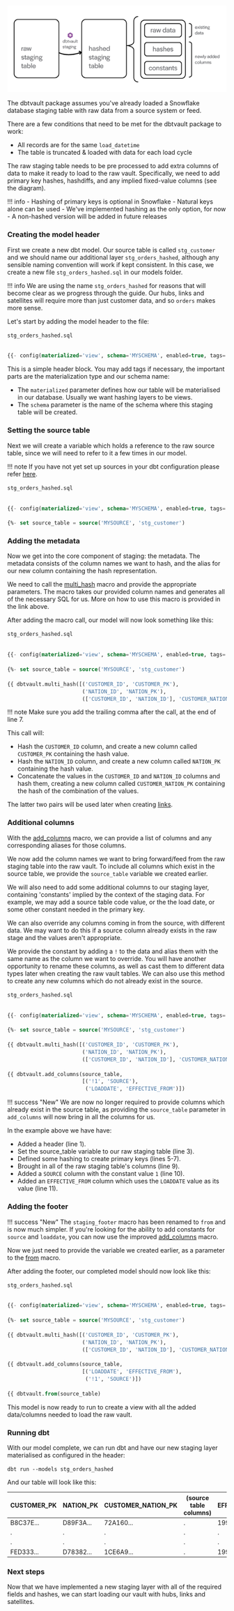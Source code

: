 ![alt text](./assets/images/staging.png "Staging from a raw table to the raw vault")

The dbtvault package assumes you've already loaded a Snowflake database staging table with raw data 
from a source system or feed.

There are a few conditions that need to be met for the dbtvault package to work:

- All records are for the same ```load_datetime```
- The table is truncated & loaded with data for each load cycle

The raw staging table needs to be pre processed to add extra columns of data to make it ready to load to the raw vault.
Specifically, we need to add primary key hashes, hashdiffs, and any implied fixed-value columns (see the diagram).

!!! info
    - Hashing of primary keys is optional in Snowflake
    - Natural keys alone can be used
    - We've implemented hashing as the only option, for now
    - A non-hashed version will be added in future releases

### Creating the model header

First we create a new dbt model. Our source table is called ```stg_customer``` 
and we should name our additional layer ```stg_orders_hashed```, although any sensible naming convention will work if 
kept consistent. In this case, we create a new file ```stg_orders_hashed.sql``` in our models folder.

!!! info
    We are using the name ```stg_orders_hashed``` for reasons that will become clear as we progress through the guide.
    Our hubs, links and satellites will require more than just customer data, and so ```orders``` makes more sense.

Let's start by adding the model header to the file:

```stg_orders_hashed.sql```
```sql

{{- config(materialized='view', schema='MYSCHEMA', enabled=true, tags='staging') -}}

```

This is a simple header block. You may add tags if necessary, the important parts are the materialization type and 
our schema name:

- The ```materialized``` parameter defines how our table will be materialised in our database. 
Usually we want hashing layers to be views.
- The ```schema``` parameter is the name of the schema where this staging table will be created.

### Setting the source table

Next we will create a variable which holds a reference to the raw source table, since we will need to refer to it a few times
in our model.

!!! note
    If you have not yet set up sources in your dbt configuration please refer [here](gettingstarted.md#setting-up-sources).


```stg_orders_hashed.sql```
```sql hl_lines="3"

{{- config(materialized='view', schema='MYSCHEMA', enabled=true, tags='staging') -}}

{%- set source_table = source('MYSOURCE', 'stg_customer')                        -%}
```



### Adding the metadata

Now we get into the core component of staging: the metadata. 
The metadata consists of the column names we want to hash, and the alias for our new 
column containing the hash representation.

We need to call the [multi_hash](macros.md#multi_hash) macro and provide the appropriate parameters. The macro takes
our provided column names and generates all of the necessary SQL for us. More on how to use this macro is 
provided in the link above.

After adding the macro call, our model will now look something like this:

```stg_orders_hashed.sql```
```sql hl_lines="5 6 7"

{{- config(materialized='view', schema='MYSCHEMA', enabled=true, tags='staging') -}} 

{%- set source_table = source('MYSOURCE', 'stg_customer')                        -%}
                                                                                     
{{ dbtvault.multi_hash([('CUSTOMER_ID', 'CUSTOMER_PK'),
                        ('NATION_ID', 'NATION_PK'),
                        (['CUSTOMER_ID', 'NATION_ID'], 'CUSTOMER_NATION_PK')])   -}},
```

!!! note
    Make sure you add the trailing comma after the call, at the end of line 7.
    
This call will:

- Hash the ```CUSTOMER_ID``` column, and create a new column called ```CUSTOMER_PK``` containing the hash 
value.
- Hash the ```NATION_ID``` column, and create a new column called ```NATION_PK``` containing the hash 
value.
- Concatenate the values in the ```CUSTOMER_ID``` and ```NATION_ID``` columns and hash them, creating a new
column called ```CUSTOMER_NATION_PK``` containing the hash of the combination of the values.

The latter two pairs will be used later when creating [links](links.md).
    
### Additional columns

With the [add_columns](macros.md#add_columns) macro, we can provide a list of columns and any corresponding aliases for 
those columns.

We now add the column names we want to bring forward/feed from the raw staging table into the raw vault.
To include all columns which exist in the source table, we provide the ```source_table``` variable we created earlier.

We will also need to add some additional columns to our staging layer, containing 'constants' implied by the context of the 
staging data. For example, we may add a source table code value, or the the load date, or some other constant needed in
the primary key.

We can also override any columns coming in from the source, with different data. We may want to do this if a source 
column already exists in the raw stage and the values aren't appropriate.
 
We provide the constant by adding a ```!``` to the data and alias them with the same name as the column we want to 
override. You will have another opportunity to rename these columns, as well as cast them to different data types
later when creating the raw vault tables. We can also use this method to create any new columns which do not already 
exist in the source.


```stg_orders_hashed.sql```
```sql hl_lines="9 10 11"

{{- config(materialized='view', schema='MYSCHEMA', enabled=true, tags='staging') -}} 

{%- set source_table = source('MYSOURCE', 'stg_customer')                        -%}
                                                                                     
{{ dbtvault.multi_hash([('CUSTOMER_ID', 'CUSTOMER_PK'),
                        ('NATION_ID', 'NATION_PK'),
                        (['CUSTOMER_ID', 'NATION_ID'], 'CUSTOMER_NATION_PK')])   -}},

{{ dbtvault.add_columns(source_table,
                        [('!1', 'SOURCE'),
                         ('LOADDATE', 'EFFECTIVE_FROM')])                         }}

```

!!! success "New"
    We are now no longer required to provide columns which already exist in the source table,
    as providing the ```source_table``` parameter in ```add_columns``` will now bring in all the columns
    for us. 
    
    
In the example above we have have:

- Added a header (line 1).
- Set the source_table variable to our raw staging table (line 3).
- Defined some hashing to create primary keys (lines 5-7).
- Brought in all of the raw staging table's columns (line 9).
- Added a ```SOURCE``` column with the constant value ```1``` (line 10).
- Added an ```EFFECTIVE_FROM``` column which uses the ```LOADDATE``` value as its value (line 11).
    
### Adding the footer

!!! success "New"
    The ```staging_footer``` macro has been renamed to ```from``` and is now much simpler.
    If you're looking for the ability to add constants for ```source``` and ```loaddate```, 
    you can now use the improved [add_columns](macros.md#add_columns) macro.
    

Now we just need to provide the variable we created earlier, as a parameter to the [from](macros.md#from)
macro.

After adding the footer, our completed model should now look like this:

```stg_orders_hashed.sql```
```sql hl_lines="13"

{{- config(materialized='view', schema='MYSCHEMA', enabled=true, tags='staging') -}} 

{%- set source_table = source('MYSOURCE', 'stg_customer')                        -%}
                                                                                     
{{ dbtvault.multi_hash([('CUSTOMER_ID', 'CUSTOMER_PK'),
                        ('NATION_ID', 'NATION_PK'),
                        (['CUSTOMER_ID', 'NATION_ID'], 'CUSTOMER_NATION_PK')])   -}},

{{ dbtvault.add_columns(source_table,
                        [('LOADDATE', 'EFFECTIVE_FROM'),
                         ('!1', 'SOURCE')])                                       }}

{{ dbtvault.from(source_table)                                                    }}

``` 

This model is now ready to run to create a view with all the added data/columns needed to load the raw vault.

### Running dbt

With our model complete, we can run dbt and have our new staging layer materialised as configured in the header:

```dbt run --models stg_orders_hashed```

And our table will look like this:

| CUSTOMER_PK  | NATION_PK    | CUSTOMER_NATION_PK  | (source table columns) | EFFECTIVE_FROM | SOURCE       |
| ------------ | ------------ | ------------------- | ---------------------- | -------------- | ------------ |
| B8C37E...    | D89F3A...    | 72A160...           | .                      | 1993-01-01     | 1            |
| .            | .            | .                   | .                      | .              | .            |
| .            | .            | .                   | .                      | .              | .            |
| FED333...    | D78382...    | 1CE6A9...           | .                      | 1993-01-01     | 1            |

### Next steps

Now that we have implemented a new staging layer with all of the required fields and hashes, we can start loading our vault
with hubs, links and satellites.
